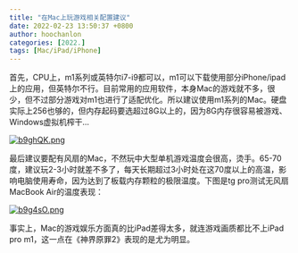 ```yaml
---
title: "在Mac上玩游戏相关配置建议"
date: 2022-02-23 13:50:37 +0800
author: hoochanlon
categories: [2022.]
tags: [Mac/iPad/iPhone]
---
```


首先，CPU上，m1系列或英特尔i7-i9都可以，m1可以下载使用部分iPhone/ipad上的应用，但英特尔不行。目前常用的应用软件，本身Mac的游戏就不多，很少，但不过部分游戏对m1也进行了适配优化。所以建议使用m1系列的Mac。硬盘实际上256也够的，但内存起码要选超过8G以上的，因为8G内存很容易被游戏、Windows虚拟机榨干... <!-- more -->

[![b9ghQK.png](https://s4.ax1x.com/2022/02/23/b9ghQK.png)](https://imgtu.com/i/b9ghQK)

最后建议要配有风扇的Mac，不然玩中大型单机游戏温度会很高，烫手。65-70度，建议玩2-3小时就差不多了，每天长期超过3小时处在这70度以上的高温，影响电脑使用寿命，因为达到了板载内存颗粒的极限温度。下图是tg pro测试无风扇MacBook Air的温度表现：

[![b9g4sO.png](https://s4.ax1x.com/2022/02/23/b9g4sO.png)](https://imgtu.com/i/b9g4sO)

事实上，Mac的游戏娱乐方面真的比iPad差得太多，就连游戏画质都比不上iPad pro m1，这一点在《神界原罪2》表现的是尤为明显。







